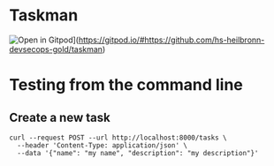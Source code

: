 # Taskman

![Open in Gitpod](https://gitpod.io/button/open-in-gitpod.svg)](https://gitpod.io/#https://github.com/hs-heilbronn-devsecops-gold/taskman)

# Testing from the command line

## Create a new task

```
curl --request POST --url http://localhost:8000/tasks \
  --header 'Content-Type: application/json' \
  --data '{"name": "my name", "description": "my description"}'
```

